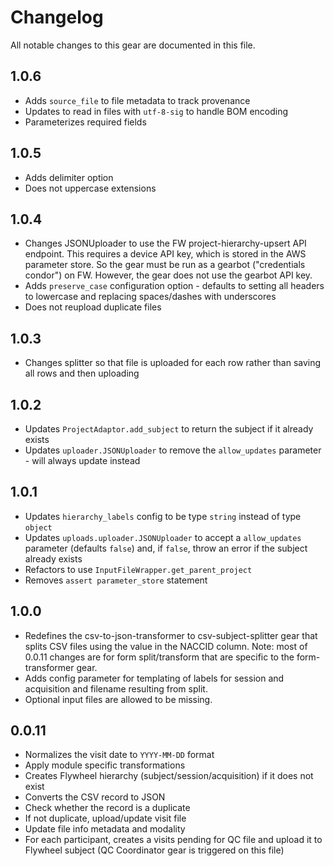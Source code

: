 # Changelog

All notable changes to this gear are documented in this file.

## 1.0.6

* Adds `source_file` to file metadata to track provenance
* Updates to read in files with `utf-8-sig` to handle BOM encoding
* Parameterizes required fields

## 1.0.5

* Adds delimiter option
* Does not uppercase extensions

## 1.0.4

* Changes JSONUploader to use the FW project-hierarchy-upsert API endpoint. This requires a device API key, which is stored in the AWS parameter store. So the gear must be run as a gearbot ("credentials condor") on FW. However, the gear does not use the gearbot API key.
* Adds `preserve_case` configuration option - defaults to setting all headers to lowercase and replacing spaces/dashes with underscores
* Does not reupload duplicate files

## 1.0.3

* Changes splitter so that file is uploaded for each row rather than saving all rows and then uploading

## 1.0.2

* Updates `ProjectAdaptor.add_subject` to return the subject if it already exists
* Updates `uploader.JSONUploader` to remove the `allow_updates` parameter - will always update instead

## 1.0.1

* Updates `hierarchy_labels` config to be type `string` instead of type `object`
* Updates `uploads.uploader.JSONUploader` to accept a `allow_updates` parameter (defaults `false`) and, if `false`, throw an error if the subject already exists
* Refactors to use `InputFileWrapper.get_parent_project`
* Removes `assert parameter_store` statement

## 1.0.0

- Redefines the csv-to-json-transformer to csv-subject-splitter gear that splits CSV files using the value in the NACCID column.
  Note: most of 0.0.11 changes are for form split/transform that are specific to the form-transformer gear.
- Adds config parameter for templating of labels for session and acquisition and filename resulting from split.
- Optional input files are allowed to be missing.

## 0.0.11
- Normalizes the visit date to `YYYY-MM-DD` format
- Apply module specific transformations
- Creates Flywheel hierarchy (subject/session/acquisition) if it does not exist
- Converts the CSV record to JSON
- Check whether the record is a duplicate
- If not duplicate, upload/update visit file
- Update file info metadata and modality
- For each participant, creates a visits pending for QC file and upload it to Flywheel subject (QC Coordinator gear is triggered on this file)

